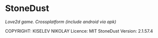 # StoneDust

_Love2d game. Crossplatform (include android via apk)_

COPYRIGHT: KISELEV NIKOLAY
Licence: MIT
StoneDust
Version: 2.1.57.4